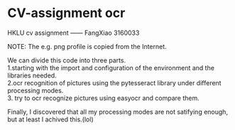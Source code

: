 # CV-assignment ocr
HKLU cv assignment —— FangXiao 3160033  

NOTE: The e.g. png profile is copied from the Internet.  

We can divide this code into three parts.  
1.starting with the import and configuration of the environment and the libraries needed.   
2.ocr recognition of pictures using the pytesseract library under different processing modes.   
3. try to ocr recognize pictures using easyocr and compare them.  

Finally, I discovered that all my processing modes are not satifying enough, but at least I achived this.(lol)
